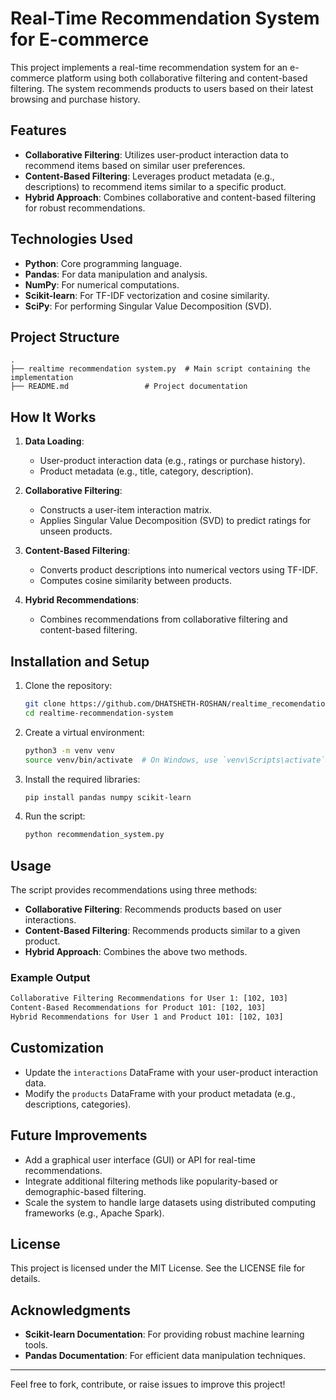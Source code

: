 # Real-Time Recommendation System for E-commerce

This project implements a real-time recommendation system for an e-commerce platform using both collaborative filtering and content-based filtering. The system recommends products to users based on their latest browsing and purchase history.

## Features
- **Collaborative Filtering**: Utilizes user-product interaction data to recommend items based on similar user preferences.
- **Content-Based Filtering**: Leverages product metadata (e.g., descriptions) to recommend items similar to a specific product.
- **Hybrid Approach**: Combines collaborative and content-based filtering for robust recommendations.

## Technologies Used
- **Python**: Core programming language.
- **Pandas**: For data manipulation and analysis.
- **NumPy**: For numerical computations.
- **Scikit-learn**: For TF-IDF vectorization and cosine similarity.
- **SciPy**: For performing Singular Value Decomposition (SVD).

## Project Structure
```
.
├── realtime recommendation system.py  # Main script containing the implementation
├── README.md                 # Project documentation
```

## How It Works
1. **Data Loading**:
   - User-product interaction data (e.g., ratings or purchase history).
   - Product metadata (e.g., title, category, description).

2. **Collaborative Filtering**:
   - Constructs a user-item interaction matrix.
   - Applies Singular Value Decomposition (SVD) to predict ratings for unseen products.

3. **Content-Based Filtering**:
   - Converts product descriptions into numerical vectors using TF-IDF.
   - Computes cosine similarity between products.

4. **Hybrid Recommendations**:
   - Combines recommendations from collaborative filtering and content-based filtering.

## Installation and Setup
1. Clone the repository:
   ```bash
   git clone https://github.com/DHATSHETH-ROSHAN/realtime_recomendation_system.git
   cd realtime-recommendation-system
   ```

2. Create a virtual environment:
   ```bash
   python3 -m venv venv
   source venv/bin/activate  # On Windows, use `venv\Scripts\activate`
   ```

3. Install the required libraries:
   ```bash
   pip install pandas numpy scikit-learn
   ```

4. Run the script:
   ```bash
   python recommendation_system.py
   ```

## Usage
The script provides recommendations using three methods:
- **Collaborative Filtering**: Recommends products based on user interactions.
- **Content-Based Filtering**: Recommends products similar to a given product.
- **Hybrid Approach**: Combines the above two methods.

### Example Output
```bash
Collaborative Filtering Recommendations for User 1: [102, 103]
Content-Based Recommendations for Product 101: [102, 103]
Hybrid Recommendations for User 1 and Product 101: [102, 103]
```

## Customization
- Update the `interactions` DataFrame with your user-product interaction data.
- Modify the `products` DataFrame with your product metadata (e.g., descriptions, categories).

## Future Improvements
- Add a graphical user interface (GUI) or API for real-time recommendations.
- Integrate additional filtering methods like popularity-based or demographic-based filtering.
- Scale the system to handle large datasets using distributed computing frameworks (e.g., Apache Spark).

## License
This project is licensed under the MIT License. See the LICENSE file for details.

## Acknowledgments
- **Scikit-learn Documentation**: For providing robust machine learning tools.
- **Pandas Documentation**: For efficient data manipulation techniques.

---

Feel free to fork, contribute, or raise issues to improve this project!

